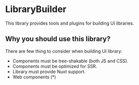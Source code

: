 # LibraryBuilder

This library provides tools and plugins for building UI libraries.

## Why you should use this library?
There are few thing to consider when building UI library:
- Components must be tree-shakable (both JS and CSS).
- Components must be optimized for SSR.
- Library must provide Nuxt support.
- Web components (*)
